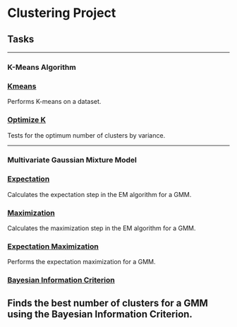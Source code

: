 # Clustering Project

## Tasks
---

### K-Means Algorithm

### [Kmeans]()
Performs K-means on a dataset.

### [Optimize K]()
Tests for the optimum number of clusters by variance.

---

### Multivariate Gaussian Mixture Model

### [Expectation]()
Calculates the expectation step in the EM algorithm for a GMM.


### [Maximization]()
Calculates the maximization step in the EM algorithm for a GMM.


### [Expectation Maximization]()
Performs the expectation maximization for a GMM.


### [Bayesian Information Criterion]()
Finds the best number of clusters for a GMM using the Bayesian Information Criterion.
---
